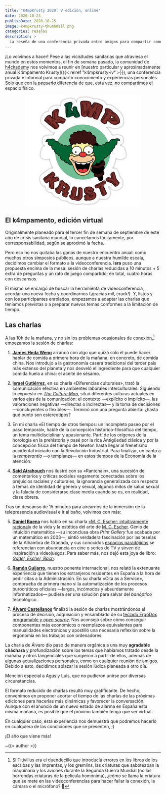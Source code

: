 ```yaml
---
title: "K4mpKrusty 2020: Ⅴ edición, online"
date: 2020-10-23
publishDate: 2020-10-25
image: k4mpkrusty-thumbnail.png
categories: reseñas
description: >
  La reseña de una conferencia privada entre amigos para compartir conocimiento y experiencia: gastronomía, comunicación, filosofía, estética del arte, sociología, tecnología, ergonomía... ¡No se nos acaba el fuelle! Esta vez, en formato virtual.
---
```


¡Lo volvimos a hacer! Pese a las vicisitudes sanitarias que atraviesa el mundo en estos momentos, el fin de semana pasado, la comunidad de [h4ckademy](http://h4ckademy.com) nos volvimos a reunir en [nuestro particular y aproximadamente anual K4mpamento Krusty]({{< relref "k4mpkrusty-iv" >}}), una conferencia privada e informal para compartir conocimiento y experiencias personales. Solo que con la _pequeña_ diferencia de que, esta vez, no compartimos el espacio físico.


<div style="text-align: center">

![Logo del K4mpamento Krusty](k4mpkrusty-logo.png)

</div>


## El k4mpamento, edición virtual

Originalmente planeado para el tercer fin de semana de septiembre de este año de crisis sanitaria mundial, lo cancelamos tácitamente, por corresponsabilidad, según se aproximó la fecha.

Pero eso no nos quitaba las ganas de nuestro encuentro anual: como muchos otros simposios públicos, aunque a nuestra humilde escala, decidimos cambiar el formato a la videoconferencia. **Isra** puso una propuesta encima de la mesa: sesión de charlas reducidas a 10 minutos + 5 extra de preguntas y un rato de juego compartido; en total, cuatro horas con descansos.

Él mismo se encargó de buscar la herramienta de videoconferencia, acordar una nueva fecha y coordinarnos (¡gracias mil, crack!). Y, listos y con los participantes enrolados, empezamos a adaptar las charlas que teníamos previstas o a preparar nuevos temas conformes a la limitación de tiempo.


## Las charlas

A las 10h de la mañana, y no sin los problemas ocasionales de conexión,[^criatura-siglo-xxi] empezamos la sesión de charlas:

1. [**James Heda Weng**](https://twitter.com/jameshedaweng) arrancó con algo que quizá solo él puede hacer: hablar de comida a primera hora de la mañana; en concreto, de comida china. Nos introdujo a la gastronomía casera tradicional del tercer país más extenso del planeta y nos desveló el ingrediente para que cualquier comida huela a china: el aceite de sésamo.

2. [**Israel Gutiérrez**](https://www.israelgutierrez.es), en su charla «Diferencias culturales», trató la comunicación efectiva en ambientes laborales interculturales. Siguiendo lo expuesto en [_The Culture Map_](https://erinmeyer.com/books/the-culture-map/), situó diferentes culturas actuales en varios ejes de la comunicación: el contexto &mdash;explícito o implícito&mdash;, las valoraciones negativas &mdash;directas o indirectas&mdash; y la toma de decisiones &mdash;concluyentes o flexibles&mdash;. Terminó con una pregunta abierta: ¿hasta qué punto son estereotipos?

3. En mi charla «El tiempo de otros tiempos: un incompleto paseo por el paso temporal», hablé de la concepción histórico-filosófica del tiempo, un tema multidisciplinar y apasionante. Partí de los orígenes de la horología en la prehistoria y pasé por la rica Antigüedad clásica y por la concepción física del tiempo de Newton hasta llegar al frenetismo occidental iniciado con la Revolución Industrial. Para finalizar, un canto a la _temperantia_ &mdash;o templanza&mdash; en estos tiempos de la Economía de la atención.

4. [**Said Atrahouch**](https://github.com/Afsoon) nos ilustró con su «Rantchain», una sucesión de comentarios y críticas sociales vagamente conectadas sobre los prejuicios raciales y culturales, la ignorancia generalizada con respecto a temas de identidad de género y sexual, algunos mitos de salud sexual y la falacia de considerarse clase media cuando se es, en realidad, clase obrera.

Tras un descanso de 15 minutos para airearnos de la inmersión de la telepresencia audiovisual e ir al baño, volvimos con más:

5. [**Daniel Baena**](https://twitter.com/dani_baena) nos habló en su charla [«M. C. Escher: intuitivamente racional»](daniel-baena_mc-escher-intuitivamente-racional_2020.odp) de la vida y la estética del arte de [M. C. Escher](https://es.wikipedia.org/wiki/M._C._Escher). Genio de intuición matemática &mdash;su inconclusa obra _Print Gallery_ fue acabada por un matemático en 2003&mdash;, sintió verdadera fascinación por las teselas de la Alhambra de Granada, y sus conocidos [espacios paradójicos](https://en.wikipedia.org/wiki/Relativity_(M._C._Escher)) se referencian con abundancia en cine o series de TV y sirven de inspiración a videojuegos. Para saber más, nos dejó esta joya de libro: [_Gödel, Escher, Bach_](https://es.wikipedia.org/wiki/Gödel,_Escher,_Bach:_un_Eterno_y_Grácil_Bucle).

6. [**Ramón Guijarro**](http://soyguijarro.com), nuestro ponente internacional, nos relató la extenuante experiencia que tienen los extranjeros residentes en España a la hora de pedir citas a la Administración. En su charla «Cita as a Service», comprueba de primera mano si la automatización de los procesos burocráticos oficiales &mdash;largos, incómodos y absurdamente informatizados&mdash; pudiera ser una solución para salvar del _banóptico_ tecnológico.

7. [**Álvaro Castellanos**](https://github.com/alvarocaste) finalizó la sesión de charlas mostrándonos el proceso de decisión, adquisición y ensamblado de su [teclado ErgoDox programable y _open source_](https://www.ergodox.io/). Nos aconsejó sobre cómo conseguir componentes más económicos o reemplazos equivalentes para manualidades electrónicas y apostilló una necesaria reflexión sobre la ergonomía en los trabajos con ordenadores.


La charla de Álvaro dio paso de manera orgánica a una muy **agradable cháchara** y profundización sobre los temas que habíamos tratado desde la mañana y otros tangenciales que surgieron a partir de ellos, además de algunas actualizaciones personales, como en cualquier reunión de amigos. Debido a esto, decidimos aplazar la sesión lúdica planeada a otro día.

Mención especial a Agus y Luis, que no pudieron unirse por diversas circunstancias.

El formato reducido de charlas resultó muy gratificante. De hecho, convenimos en proponer acortar el tiempo de las charlas de las próximas ediciones para hacerlas más dinámicas y favorecer la conversación. Aunque con el anuncio de un nuevo estado de alarma en España esta misma mañana, es posible que el próximo también tenga que ser virtual.

En cualquier caso, esta experiencia nos demuestra que podremos hacerlo en cualquiera de las condiciones que se presenten, ;)

¡El año que viene más!

~{{< author >}}



[^criatura-siglo-xxi]: Si Titivillus era el duendecillo que introducía errores en los libros de los escribas y las imprentas, y los gremlins, las criaturas que saboteaban la maquinaria y los aviones durante la Segunda Guerra Mundial (no las horrendas criaturas de la película homónima), ¿cómo se llama la criatura que se mete en las videoconferencias para hacer fallar la conexión, la cámara o el micrófono? 🤔